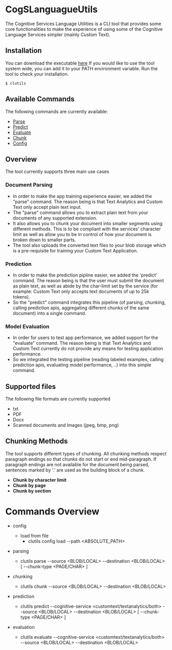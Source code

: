 # CogSLanguagueUtils

The Cognitive Services Language Utilities is a CLI tool that provides some core functionalities to make the experience of using some of the Cognitive Language Services simpler (mainly Custom Text).


## Installation

You can download the executable [here](https://github.com/microsoft/CogSLanguageUtilities/releases)
If you would like to use the tool system wide, you can add it to your PATH environment variable.
Run the tool to check your installation.

    $ clutils

## Available Commands

The following commands are currently available:
* [Parse][1]
* [Predict][2]
* [Evaluate][3]
* [Chunk][4]
* [Config][5]

## Overview
The tool currently supports three main use cases
### Document Parsing
- In order to make the app training experience easier, we added the "parse" command. The reason being is that Text Analytics and Custom Text only accept plain text input.
- The "parse" command allows you to extract plain text from your documents of any supported extension. 
- It also allows you to chunk your document into smaller segments using different methods. This is to be compliant with the services' character limit as well as allow you to be in control of how your document is broken down to smaller parts.
- The tool also uploads the converted text files to your blob storage which is a pre-requisite for training your Custom Text Application.

### Prediction
- In order to make the prediction pipline easier, we added the 'predict' command. The reason being is that the user must submit the document as plain text, as well as abide by the char-limit set by the service (for example: Custom Text only accepts text documents of up to 25k tokens).
- So the "predict" command integrates this pipeline (of parsing, chunking, calling prediction apis, aggregating different chunks of the same document) into a single command.

### Model Evaluation
- In order for users to test app performance, we added support for the "evaluate" command. The reason being is that Text Analytics and Custom Text currently do not provide any means for testing application performance.
- So we integrated the testing pipeline (reading labeled examples, calling prediction apis, evaluating model performance, ..) into this simple command.

## Supported files
The following file formats are currently supported
- txt
- PDF
- Docx
- Scanned documents and Images (jpeg, bmp, png)

## Chunking Methods
The tool supports different types of chunking. All chunking methods respect paragraph endings so that chunks do not start or end mid-paragraph. If paragraph endings are not available for the document being parsed, sentences marked by '.' are used as the building block of a chunk.
- **Chunk by character limit**
- **Chunk by page**
- **Chunk by section** 

# Commands Overview

- config
    - load from file
        - clutils config load --path <ABSOLUTE_PATH>

- parsing
    - clutils parse --source <BLOB/LOCAL> --destination <BLOB/LOCAL> [ --chunk-type <PAGE/CHAR> ]

- chunking
    - clutils chunk --source <BLOB/LOCAL> --destination <BLOB/LOCAL>

- prediction
    - clutils predict --cognitive-service <customtext/textanalytics/both> --source <BLOB/LOCAL> --destination <BLOB/LOCAL> [ --chunk-type <PAGE/CHAR> ]

- evaluation
    - clutils evaluate --cognitive-service <customtext/textanalytics/both> --source <BLOB/LOCAL> --destination <BLOB/LOCAL>



[1]: ./CogSLanguageUtilities.ViewLayer.CliCommands/Commands/ParseCommand/README.md
[2]: ./CogSLanguageUtilities.ViewLayer.CliCommands/Commands/PredictCommand/README.md
[3]: ./CogSLanguageUtilities.ViewLayer.CliComnds/EvaluateCommand/README.md
[4]: ./CogSLanguageUtilities.ViewLayer.CliComnds/ChunkCommand/README.md
[5]: ./CogSLanguageUtilities.ViewLayer.CliCommands/Commands/ConfigCommand/README.md
